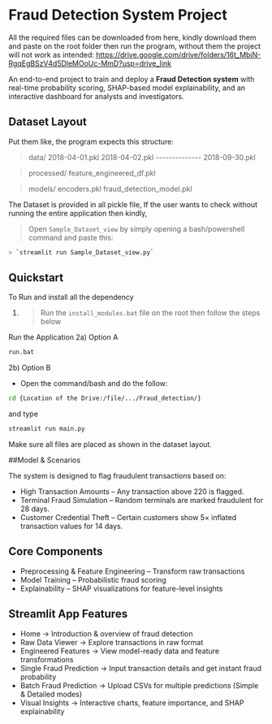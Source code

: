 # Fraud Detection System Project

All the required files can be downloaded from here, kindly download them and paste on the root folder then run the program, without them the project will not work as intended:
https://drive.google.com/drive/folders/16t_MbiN-RgqEgBSzV4d5DleMOoUc-MmD?usp=drive_link

An end-to-end project to train and deploy a **Fraud Detection system** with real-time probability scoring, SHAP-based model explainability, and an interactive dashboard for analysts and investigators.

## Dataset Layout

Put them like, the program expects this structure:
> data/
>   2018-04-01.pkl
>   2018-04-02.pkl
    --------------
>   2018-09-30.pkl

> processed/
>   feature_engineered_df.pkl

> models/
>  encoders.pkl
>  fraud_detection_model.pkl

The Dataset is provided in all pickle file, If the user wants to check without running the entire application then kindly,
> Open `Sample_Dataset_view` by simply opening a bash/powershell command and paste this:
```bash
> `streamlit run Sample_Dataset_view.py`
```

## Quickstart

To Run and install all the dependency
1) > Run the `install_modules.bat` file on the root
then follow the steps below

Run the Application
2a) Option A
```bash
run.bat
```

2b) Option B
- Open the command/bash and do the follow:
```bash
cd {Location of the Drive:/file/.../Fraud_detection/}
```
and type
```bash
streamlit run main.py
```

Make sure all files are placed as shown in the dataset layout.

##Model & Scenarios

The system is designed to flag fraudulent transactions based on:
- High Transaction Amounts – Any transaction above 220 is flagged.
- Terminal Fraud Simulation – Random terminals are marked fraudulent for 28 days.
- Customer Credential Theft – Certain customers show 5× inflated transaction values for 14 days.

## Core Components

- Preprocessing & Feature Engineering – Transform raw transactions
- Model Training – Probabilistic fraud scoring
- Explainability – SHAP visualizations for feature-level insights

## Streamlit App Features

- Home → Introduction & overview of fraud detection
- Raw Data Viewer → Explore transactions in raw format
- Engineered Features → View model-ready data and feature transformations
- Single Fraud Prediction → Input transaction details and get instant fraud probability
- Batch Fraud Prediction → Upload CSVs for multiple predictions (Simple & Detailed modes)
- Visual Insights → Interactive charts, feature importance, and SHAP explainability
